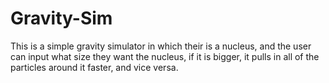 # Gravity-Sim
This is a simple gravity simulator in which their is a nucleus, and the user can input what size they want the nucleus, if it is bigger, it pulls in all of the particles around it faster, and vice versa.
